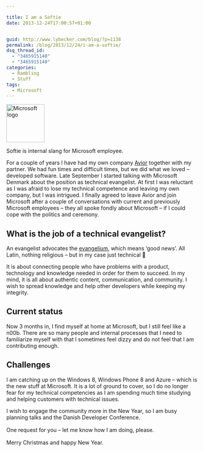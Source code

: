 ```yaml
---

title: I am a Softie
date: 2013-12-24T17:00:57+01:00


guid: http://www.lybecker.com/blog/?p=1138
permalink: /blog/2013/12/24/i-am-a-softie/
dsq_thread_id:
  - "3465915140"
  - "3465915140"
categories:
  - Rambling
  - Stuff
tags:
  - Microsoft
---
```

[<img loading="lazy" class=" wp-image-1147 alignright" alt="Microsoft logo" src="http://www.lybecker.com/blog/wp-content/uploads/microsoft-logo-150x150.jpg" width="100" height="100" />](http://www.lybecker.com/blog/wp-content/uploads/microsoft-logo.jpg)

Softie is internal slang for Microsoft employee.

For a couple of years I have had my own company [Avior](http://avior.dk "Avior company website") together with my partner. We had fun times and difficult times, but we did what we loved – developed software. Late September I started talking with Microsoft Denmark about the position as technical evangelist. At first I was reluctant as I was afraid to lose my technical competence and leaving my own company, but I was intrigued. I finally agreed to leave Avior and join Microsoft after a couple of conversations with current and previously Microsoft employees – they all spoke fondly about Microsoft – if I could cope with the politics and ceremony.

## What is the job of a technical evangelist?

An evangelist advocates the [evangelium](http://en.wikipedia.org/wiki/Evangelium "Evangelium description on Wikipedia"), which means ‘good news’. All Latin, nothing religious – but in my case just technical 🙂

It is about connecting people who have problems with a product, technology and knowledge needed in order for them to succeed. In my mind, it is all about authentic content, communication, and community. I wish to spread knowledge and help other developers while keeping my integrity.

## Current status

Now 3 months in, I find myself at home at Microsoft, but I still feel like a n00b. There are so many people and internal processes that I need to familiarize myself with that I sometimes feel dizzy and do not feel that I am contributing enough.

## Challenges

I am catching up on the Windows 8, Windows Phone 8 and Azure – which is the new stuff at Microsoft. It is a lot of ground to cover, so I do no longer fear for my technical competencies as I am spending much time studying and helping customers with technical issues.

I wish to engage the community more in the New Year, so I am busy planning talks and the Danish Developer Conference.

<span style="line-height: 1.5em;">One request for you – let me know how I am doing, please.</span>

Merry Christmas and happy New Year.
